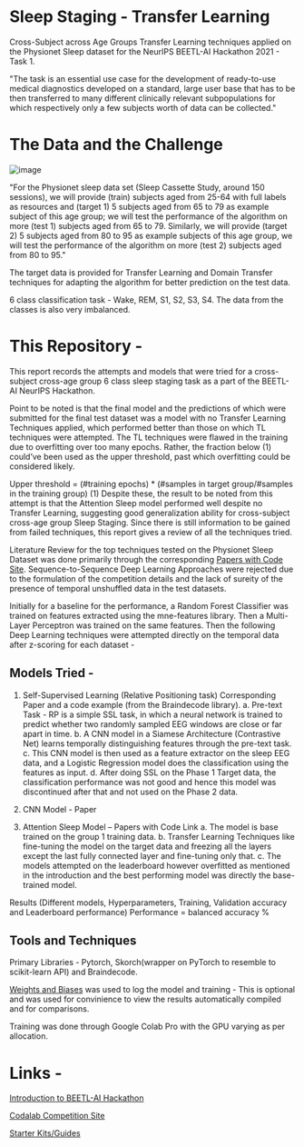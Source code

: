 # Sleep Staging - Transfer Learning
Cross-Subject across Age Groups Transfer Learning techniques applied on the Physionet Sleep dataset for the NeurIPS BEETL-AI Hackathon 2021 - Task 1.

"The task is an essential use case for the development of ready-to-use medical diagnostics developed on a standard, large user base that has to be then transferred to many different clinically relevant subpopulations for which respectively only a few subjects worth of data can be collected."

# The Data and the Challenge
![image](https://user-images.githubusercontent.com/47829318/136428698-bac43191-e429-46c3-b2b9-cecae0cb5794.png)

"For the Physionet sleep data set (Sleep Cassette Study, around 150 sessions), we will provide (train) subjects aged from 25-64 with full labels as resources and (target 1) 5 subjects aged from 65 to 79 as example subject of this age group; we will test the performance of the algorithm on more (test 1) subjects aged from 65 to 79. Similarly, we will provide (target 2) 5 subjects aged from 80 to 95 as example subjects of this age group, we will test the performance of the algorithm on more (test 2) subjects aged from 80 to 95."

The target data is provided for Transfer Learning and Domain Transfer techniques for adapting the algorithm for better prediction on the test data.

6 class classification task - Wake, REM, S1, S2, S3, S4.
The data from the classes is also very imbalanced.

# This Repository -

This report records the attempts and models that were tried for a cross-subject cross-age group 6 class sleep staging task as a part of the BEETL-AI NeurIPS Hackathon. 

Point to be noted is that the final model and the predictions of which were submitted for the final test dataset was a model with no Transfer Learning Techniques applied, which performed better than those on which TL techniques were attempted. The TL techniques were flawed in the training due to overfitting over too many epochs. Rather, the fraction below (1) could’ve been used as the upper threshold, past which overfitting could be considered likely.

Upper threshold = (#training epochs) * (#samples in target group/#samples in the training group)  (1)
Despite these, the result to be noted from this attempt is that the Attention Sleep model performed well despite no Transfer Learning, suggesting good generalization ability for cross-subject cross-age group Sleep Staging. Since there is still information to be gained from failed techniques, this report gives a review of all the techniques tried. 

Literature Review for the top techniques tested on the Physionet Sleep Dataset was done primarily through the corresponding [Papers with Code Site](https://paperswithcode.com/dataset/sleep-edf). Sequence-to-Sequence Deep Learning Approaches were rejected due to the formulation of the competition details and the lack of sureity of the presence of temporal unshuffled data in the test datasets.

Initially for a baseline for the performance, a Random Forest Classifier was trained on features extracted using the mne-features library. Then a Multi-Layer Perceptron was trained on the same features. Then the following Deep Learning techniques were attempted directly on the temporal data after z-scoring for each dataset -

## Models Tried - 

1.	Self-Supervised Learning (Relative Positioning task)
Corresponding Paper and a code example (from the Braindecode library).
a.	Pre-text Task - RP is a simple SSL task, in which a neural network is trained to predict whether two randomly sampled EEG windows are close or far apart in time. 
b.	A CNN model in a Siamese Architecture (Contrastive Net) learns temporally distinguishing features through the pre-text task.
c.	This CNN model is then used as a feature extractor on the sleep EEG data, and a Logistic Regression model does the classification using the features as input.
d.	After doing SSL on the Phase 1 Target data, the classification performance was not good and hence this model was discontinued after that and not used on the Phase 2 data.

2.	CNN Model - Paper


3.	Attention Sleep Model – Papers with Code Link
a.	The model is base trained on the group 1 training data.
b.	Transfer Learning Techniques like fine-tuning the model on the target data and freezing all the layers except the last fully connected layer and fine-tuning only that.
c.	The models attempted on the leaderboard however overfitted as mentioned in the introduction and the best performing model was directly the base-trained model.

Results (Different models, Hyperparameters, Training, Validation accuracy and Leaderboard performance)
Performance = balanced accuracy %


## Tools and Techniques

Primary Libraries - Pytorch, Skorch(wrapper on PyTorch to resemble to scikit-learn API) and Braindecode.

[Weights and Biases](https://wandb.ai/) was used to log the model and training - This is optional and was used for convinience to view the results automatically compiled and for comparisons.

Training was done through Google Colab Pro with the GPU varying as per allocation.

# Links -
[Introduction to BEETL-AI Hackathon](https://beetl.ai/introduction)

[Codalab Competition Site](https://competitions.codalab.org/competitions/33427)

[Starter Kits/Guides](https://github.com/XiaoxiWei/NeurIPS_BEETL)
